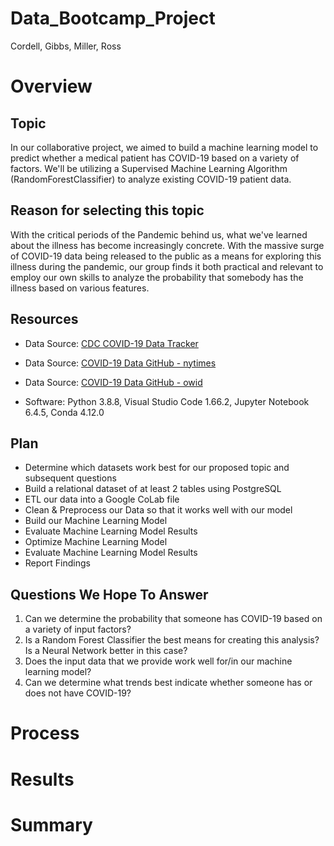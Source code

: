 # Data_Bootcamp_Project
Cordell, Gibbs, Miller, Ross

# Overview

## Topic
In our collaborative project, we aimed to build a machine learning model to predict whether a medical patient has COVID-19 based on a variety of factors. We'll be utilizing a Supervised Machine Learning Algorithm (RandomForestClassifier) to analyze existing COVID-19 patient data.

## Reason for selecting this topic
With the critical periods of the Pandemic behind us, what we've learned about the illness has become increasingly concrete. With the massive surge of COVID-19 data being released to the public as a means for exploring this illness during the pandemic, our group finds it both practical and relevant to employ our own skills to analyze the probability that somebody has the illness based on various features.

## Resources
- Data Source: [CDC COVID-19 Data Tracker](https://covid.cdc.gov/covid-data-tracker/?CDC_AA_refVal=https%3A%2F%2Fwww.cdc.gov%2Fcoronavirus%2F2019-ncov%2Fcases-updates%2Fcases-in-us.html#cases_casesper100klast7days)
- Data Source: [COVID-19 Data GitHub - nytimes](https://github.com/nytimes/covid-19-data)
- Data Source: [COVID-19 Data GitHub - owid](https://github.com/owid/covid-19-data/tree/master/public/data)

- Software: Python 3.8.8, Visual Studio Code 1.66.2, Jupyter Notebook 6.4.5, Conda 4.12.0

## Plan
- Determine which datasets work best for our proposed topic and subsequent questions
- Build a relational dataset of at least 2 tables using PostgreSQL
- ETL our data into a Google CoLab file
- Clean & Preprocess our Data so that it works well with our model
- Build our Machine Learning Model
- Evaluate Machine Learning Model Results
- Optimize Machine Learning Model
- Evaluate Machine Learning Model Results
- Report Findings

## Questions We Hope To Answer
1) Can we determine the probability that someone has COVID-19 based on a variety of input factors?
2) Is a Random Forest Classifier the best means for creating this analysis? Is a Neural Network better in this case?
3) Does the input data that we provide work well for/in our machine learning model?
4) Can we determine what trends best indicate whether someone has or does not have COVID-19?


# Process

# Results

# Summary
